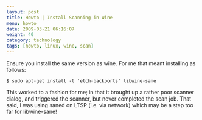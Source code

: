 ```yaml
---
layout: post
title: Howto | Install Scanning in Wine
menu: howto
date: 2009-03-21 06:16:07
weight: 40
category: technology
tags: [howto, linux, wine, scan]
---
```


Ensure you install the same version as wine.  For me that meant installing as follows:

    $ sudo apt-get install -t 'etch-backports' libwine-sane

This worked to a fashion for me; in that it brought up a rather poor scanner dialog, and triggered the scanner, but never completed the scan job.  That said, I was using saned on LTSP (i.e. via network) which may be a step too far for libwine-sane!

